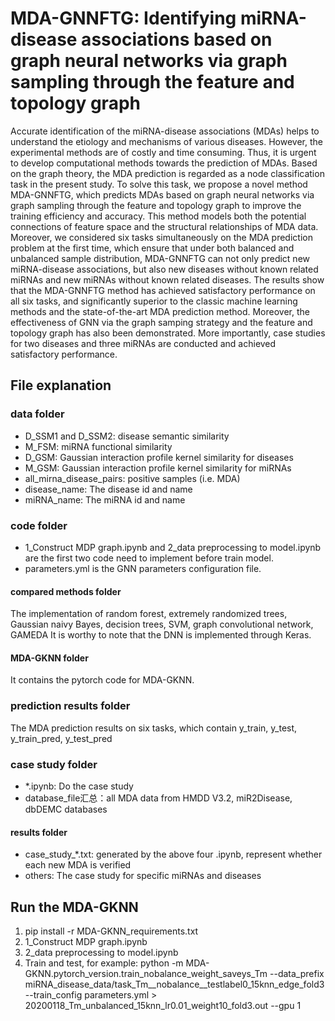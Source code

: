 # MDA-GNNFTG: Identifying miRNA-disease associations based on graph neural networks via graph sampling through the feature and topology graph
Accurate identification of the miRNA-disease associations (MDAs) helps to understand the etiology and mechanisms of various diseases. However, the experimental methods are of costly and time consuming. Thus, it is urgent to develop computational methods towards the prediction of MDAs. Based on the graph theory, the MDA prediction is regarded as a node classification task in the present study. To solve this task, we propose a novel method MDA-GNNFTG, which predicts MDAs based on graph neural networks via graph sampling through the feature and topology graph to improve the training efficiency and accuracy. This method models both the potential connections of feature space and the structural relationships of MDA data. Moreover, we considered six tasks simultaneously on the MDA prediction problem at the first time, which ensure that under both balanced and unbalanced sample distribution, MDA-GNNFTG can not only predict new miRNA-disease associations, but also new diseases without known related miRNAs and new miRNAs without known related diseases. The results show that the MDA-GNNFTG method has achieved satisfactory performance on all six tasks, and significantly superior to the classic machine learning methods and the state-of-the-art MDA prediction method. Moreover, the effectiveness of GNN via the graph samping strategy and the feature and topology graph has also been demonstrated. More importantly, case studies for two diseases and three miRNAs are conducted and achieved satisfactory performance.

## File explanation
### data folder
- D_SSM1 and D_SSM2: disease semantic similarity
- M_FSM: miRNA functional similarity
- D_GSM: Gaussian interaction profile kernel similarity for diseases
- M_GSM: Gaussian interaction profile kernel similarity for miRNAs
- all_mirna_disease_pairs: positive samples (i.e. MDA)
- disease_name: The disease id and name
- miRNA_name: The miRNA id and name

### code folder
- 1_Construct MDP graph.ipynb and 2_data preprocessing to model.ipynb are the first two code need to implement before train model.
- parameters.yml is the GNN parameters configuration file.

#### compared methods folder
The implementation of random forest, extremely randomized trees, Gaussian naivy Bayes, decision trees, SVM, graph convolutional network, GAMEDA
It is worthy to note that the DNN is implemented through Keras.
#### MDA-GKNN folder
It contains the pytorch code for MDA-GKNN.

### prediction results folder
The MDA prediction results on six tasks, which contain y_train, y_test, y_train_pred, y_test_pred

### case study folder
- *.ipynb: Do the case study
- database_file汇总：all MDA data from HMDD V3.2, miR2Disease, dbDEMC databases
#### results folder
- case_study_*.txt: generated by the above four .ipynb, represent whether each new MDA is verified
- others: The case study for specific miRNAs and diseases

## Run the MDA-GKNN
1. pip install -r MDA-GKNN_requirements.txt
2. 1_Construct MDP graph.ipynb
3. 2_data preprocessing to model.ipynb
4. Train and test, for example:
python -m MDA-GKNN.pytorch_version.train_nobalance_weight_saveys_Tm --data_prefix miRNA_disease_data/task_Tm__nobalance__testlabel0_15knn_edge_fold3 --train_config parameters.yml > 20200118_Tm_unbalanced_15knn_lr0.01_weight10_fold3.out --gpu 1
